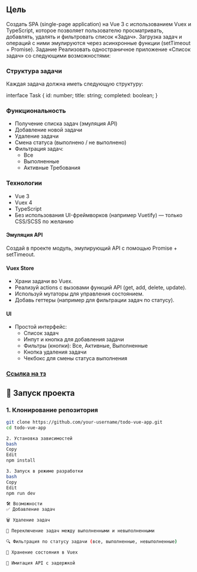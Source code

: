 
## Цель
Создать SPA (single-page application) на Vue 3 с использованием Vuex и TypeScript, которое позволяет пользователю просматривать, добавлять, удалять и фильтровать список «Задач». Загрузка задач и операций с ними эмулируются через асинхронные функции (setTimeout + Promise).
Задание
Реализовать одностраничное приложение «Список задач» со следующими возможностями:
### Структура задачи
   Каждая задача должна иметь следующую структуру:

interface Task {
id: number;
title: string;
completed: boolean;
}
### Функциональность
- Получение списка задач (эмуляция API)
- Добавление новой задачи
- Удаление задачи
- Смена статуса (выполнено / не выполнено)
- Фильтрация задач:
    - Все
    - Выполненные
    - Активные
      Требования
### Технологии
- Vue 3
- Vuex 4
- TypeScript
- Без использования UI-фреймворков (например Vuetify) — только CSS/SCSS по желанию
####  Эмуляция API
   Создай в проекте модуль, эмулирующий API с помощью Promise + setTimeout.
####  Vuex Store
- Храни задачи во Vuex.
- Реализуй actions с вызовами функций API (get, add, delete, update).
- Используй мутаторы для управления состоянием.
- Добавь геттеры (например для фильтрации задач по статусу).
#### UI
- Простой интерфейс:
    - Список задач
    - Инпут и кнопка для добавления задачи
    - Фильтры (кнопки): Все, Активные, Выполненные
    - Кнопка удаления задачи
    - Чекбокс для смены статуса выполнения
  
### [Ссылка на тз](https://docs.google.com/document/d/14JwOoKBJrNGjzdRMRsyXCCHVqjgxYnKUMAP-Wp_6IcA/edit?tab=t.0)

## 🚀 Запуск проекта

### 1. Клонирование репозитория

```bash
git clone https://github.com/your-username/todo-vue-app.git
cd todo-vue-app

2. Установка зависимостей
bash
Copy
Edit
npm install

3. Запуск в режиме разработки
bash
Copy
Edit
npm run dev

🛠 Возможности
✅ Добавление задач

🗑 Удаление задач

📌 Переключение задач между выполненными и невыполненными

🔍 Фильтрация по статусу задачи (все, выполненные, невыполненные)

💾 Хранение состояния в Vuex

🧪 Имитация API с задержкой